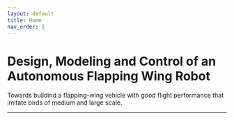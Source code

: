 ```yaml
---
layout: default
title: Home
nav_order: 1
---
```

# **Design, Modeling and Control of an Autonomous Flapping Wing Robot**
Towards buildind a flapping-wing vehicle with good flight performance that imitate birds of medium and large scale.

---


